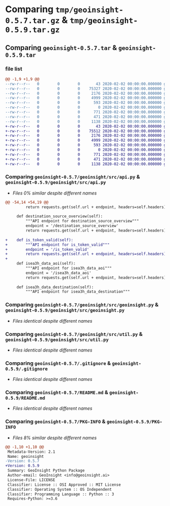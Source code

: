 # Comparing `tmp/geoinsight-0.5.7.tar.gz` & `tmp/geoinsight-0.5.9.tar.gz`

## Comparing `geoinsight-0.5.7.tar` & `geoinsight-0.5.9.tar`

### file list

```diff
@@ -1,9 +1,9 @@
--rw-r--r--   0        0        0       43 2020-02-02 00:00:00.000000 geoinsight-0.5.7/geoinsight/src/__init__.py
--rw-r--r--   0        0        0    75327 2020-02-02 00:00:00.000000 geoinsight-0.5.7/geoinsight/src/api.py
--rw-r--r--   0        0        0     2176 2020-02-02 00:00:00.000000 geoinsight-0.5.7/geoinsight/src/geoinsight.py
--rw-r--r--   0        0        0     4999 2020-02-02 00:00:00.000000 geoinsight-0.5.7/geoinsight/src/util.py
--rw-r--r--   0        0        0      593 2020-02-02 00:00:00.000000 geoinsight-0.5.7/.gitignore
--rw-r--r--   0        0        0        0 2020-02-02 00:00:00.000000 geoinsight-0.5.7/LICENSE
--rw-r--r--   0        0        0      771 2020-02-02 00:00:00.000000 geoinsight-0.5.7/README.md
--rw-r--r--   0        0        0      471 2020-02-02 00:00:00.000000 geoinsight-0.5.7/pyproject.toml
--rw-r--r--   0        0        0     1138 2020-02-02 00:00:00.000000 geoinsight-0.5.7/PKG-INFO
+-rw-r--r--   0        0        0       43 2020-02-02 00:00:00.000000 geoinsight-0.5.9/geoinsight/src/__init__.py
+-rw-r--r--   0        0        0    75512 2020-02-02 00:00:00.000000 geoinsight-0.5.9/geoinsight/src/api.py
+-rw-r--r--   0        0        0     2176 2020-02-02 00:00:00.000000 geoinsight-0.5.9/geoinsight/src/geoinsight.py
+-rw-r--r--   0        0        0     4999 2020-02-02 00:00:00.000000 geoinsight-0.5.9/geoinsight/src/util.py
+-rw-r--r--   0        0        0      593 2020-02-02 00:00:00.000000 geoinsight-0.5.9/.gitignore
+-rw-r--r--   0        0        0        0 2020-02-02 00:00:00.000000 geoinsight-0.5.9/LICENSE
+-rw-r--r--   0        0        0      771 2020-02-02 00:00:00.000000 geoinsight-0.5.9/README.md
+-rw-r--r--   0        0        0      471 2020-02-02 00:00:00.000000 geoinsight-0.5.9/pyproject.toml
+-rw-r--r--   0        0        0     1138 2020-02-02 00:00:00.000000 geoinsight-0.5.9/PKG-INFO
```

### Comparing `geoinsight-0.5.7/geoinsight/src/api.py` & `geoinsight-0.5.9/geoinsight/src/api.py`

 * *Files 0% similar despite different names*

```diff
@@ -54,14 +54,19 @@
         return requests.get(self.url + endpoint, headers=self.headers)
 
     def destination_source_overview(self):
         """API endpoint for destination_source_overview"""
         endpoint = '/destination_source_overview'
         return requests.get(self.url + endpoint, headers=self.headers)
 
+    def is_token_valid(self):
+        """API endpoint for is_token_valid"""
+        endpoint = '/is_token_valid'
+        return requests.get(self.url + endpoint, headers=self.headers)
+
     def isea3h_data_aoi(self):
         """API endpoint for isea3h_data_aoi"""
         endpoint = '/isea3h_data_aoi'
         return requests.get(self.url + endpoint, headers=self.headers)
 
     def isea3h_data_destination(self):
         """API endpoint for isea3h_data_destination"""
```

### Comparing `geoinsight-0.5.7/geoinsight/src/geoinsight.py` & `geoinsight-0.5.9/geoinsight/src/geoinsight.py`

 * *Files identical despite different names*

### Comparing `geoinsight-0.5.7/geoinsight/src/util.py` & `geoinsight-0.5.9/geoinsight/src/util.py`

 * *Files identical despite different names*

### Comparing `geoinsight-0.5.7/.gitignore` & `geoinsight-0.5.9/.gitignore`

 * *Files identical despite different names*

### Comparing `geoinsight-0.5.7/README.md` & `geoinsight-0.5.9/README.md`

 * *Files identical despite different names*

### Comparing `geoinsight-0.5.7/PKG-INFO` & `geoinsight-0.5.9/PKG-INFO`

 * *Files 8% similar despite different names*

```diff
@@ -1,10 +1,10 @@
 Metadata-Version: 2.1
 Name: geoinsight
-Version: 0.5.7
+Version: 0.5.9
 Summary: GeoInsight Python Package
 Author-email: GeoInsight <info@geoinsight.ai>
 License-File: LICENSE
 Classifier: License :: OSI Approved :: MIT License
 Classifier: Operating System :: OS Independent
 Classifier: Programming Language :: Python :: 3
 Requires-Python: >=3.6
```

